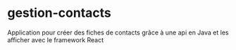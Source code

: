 # gestion-contacts
Application pour créer des fiches de contacts grâce à une api en Java et les afficher avec le framework React
